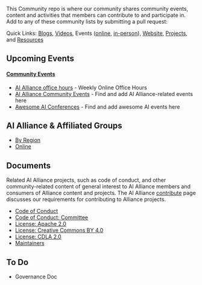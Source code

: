 This Community repo is where our community shares community events, content and activities that members can contribute to and participate in. Add to any of these community lists by submitting a pull request:

Quick Links: [Blogs](/blog/readme.md), [Videos](/videos/readme.md), Events ([online](), [in-person](/events/2025/readme.md)), [Website](/website/readme.md), [Projects](/projects/readme.md), and [Resources](/resources/readme.md)

## Upcoming Events 

#### [Community Events](https://github.com/The-AI-Alliance/community/blob/main/events/readme.md)
* [AI Alliance office hours](events/office-hours/README.md) - Weekly Online Office Hours
* [AI Alliance Community Events](community-events.md) - Find and add AI Alliance-related events here
* [Awesome AI Conferences](awesome-ai-conferences.md) - Find and add awesome AI events here

## AI Alliance & Affiliated Groups
* [By Region](https://github.com/The-AI-Alliance/community/blob/main/groups/regional.md)
* [Online](https://github.com/The-AI-Alliance/community/blob/main/online/office-hours.md)

## Documents
Related AI Alliance projects, such as code of conduct, and other community-related content of general interest to AI Alliance members and consumers of Alliance content and projects. The AI Alliance [contribute](https://thealliance.ai/contribute) page discusses our requirements for contributing to Alliance projects. 
* [Code of Conduct](https://github.com/The-AI-Alliance/community/blob/main/CODE_OF_CONDUCT.md)
* [Code of Conduct: Committee](https://github.com/The-AI-Alliance/community/blob/main/CODE_OF_CONDUCT_COMMITTEE.md)
* [License: Apache 2.0](https://github.com/The-AI-Alliance/community/blob/main/LICENSE.Apache-2.0)
* [License: Creative Commons BY 4.0](https://github.com/The-AI-Alliance/community/blob/main/LICENSE.CC-BY-4.0)
* [License: CDLA 2.0](https://github.com/The-AI-Alliance/community/blob/main/LICENSE.CDLA-2.0)
* [Maintainers](https://github.com/The-AI-Alliance/community/blob/main/MAINTAINERS.md)

## To Do
* Governance Doc
